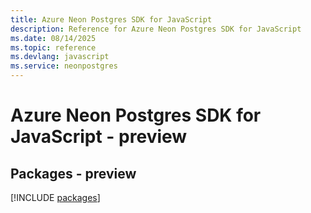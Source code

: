 ```yaml
---
title: Azure Neon Postgres SDK for JavaScript
description: Reference for Azure Neon Postgres SDK for JavaScript
ms.date: 08/14/2025
ms.topic: reference
ms.devlang: javascript
ms.service: neonpostgres
---
```

# Azure Neon Postgres SDK for JavaScript - preview
## Packages - preview
[!INCLUDE [packages](neon-postgres-index.md)]